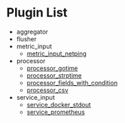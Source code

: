 # Plugin List

- aggregator
- flusher
- metric_input
  - [metric_input_netping](metric_input/metric_input_netping.md)
- processor
  - [processor_gotime](processor/processor_gotime.md)
  - [processor_strptime](processor/processor_strptime.md)
  - [processor_fields_with_condition](processor/processor_fields_with_condition.md)
  - [processor_csv](processor/processor_csv.md)
- service_input
  - [service_docker_stdout](service_input/service_docker_stdout.md)
  - [service_prometheus](service_input/service_prometheus.md)
